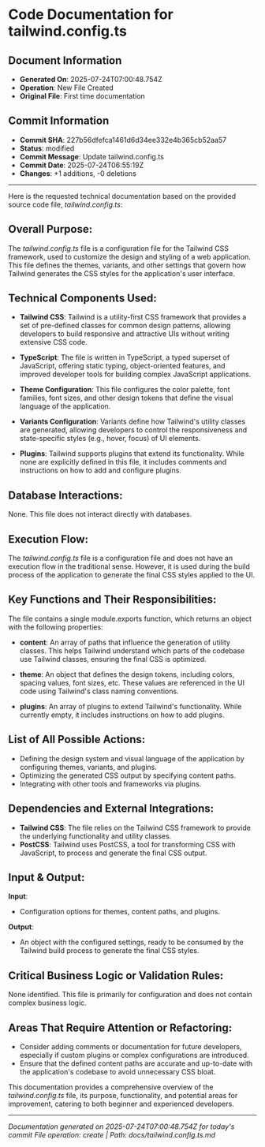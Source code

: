 # Code Documentation for tailwind.config.ts

## Document Information
- **Generated On**: 2025-07-24T07:00:48.754Z
- **Operation**: New File Created
- **Original File**: First time documentation

## Commit Information
- **Commit SHA**: 227b56dfefca1461d6d34ee332e4b365cb52aa57
- **Status**: modified
- **Commit Message**: Update tailwind.config.ts
- **Commit Date**: 2025-07-24T06:55:19Z
- **Changes**: +1 additions, -0 deletions

---

Here is the requested technical documentation based on the provided source code file, *tailwind.config.ts*: 

## Overall Purpose: 
The *tailwind.config.ts* file is a configuration file for the Tailwind CSS framework, used to customize the design and styling of a web application. This file defines the themes, variants, and other settings that govern how Tailwind generates the CSS styles for the application's user interface. 

## Technical Components Used: 
- **Tailwind CSS**: Tailwind is a utility-first CSS framework that provides a set of pre-defined classes for common design patterns, allowing developers to build responsive and attractive UIs without writing extensive CSS code. 

- **TypeScript**: The file is written in TypeScript, a typed superset of JavaScript, offering static typing, object-oriented features, and improved developer tools for building complex JavaScript applications. 

- **Theme Configuration**: This file configures the color palette, font families, font sizes, and other design tokens that define the visual language of the application. 

- **Variants Configuration**: Variants define how Tailwind's utility classes are generated, allowing developers to control the responsiveness and state-specific styles (e.g., hover, focus) of UI elements. 

- **Plugins**: Tailwind supports plugins that extend its functionality. While none are explicitly defined in this file, it includes comments and instructions on how to add and configure plugins. 

## Database Interactions: 
None. This file does not interact directly with databases. 

## Execution Flow: 
The *tailwind.config.ts* file is a configuration file and does not have an execution flow in the traditional sense. However, it is used during the build process of the application to generate the final CSS styles applied to the UI. 

## Key Functions and Their Responsibilities: 
The file contains a single module.exports function, which returns an object with the following properties: 

- **content**: An array of paths that influence the generation of utility classes. This helps Tailwind understand which parts of the codebase use Tailwind classes, ensuring the final CSS is optimized. 

- **theme**: An object that defines the design tokens, including colors, spacing values, font sizes, etc. These values are referenced in the UI code using Tailwind's class naming conventions. 

- **plugins**: An array of plugins to extend Tailwind's functionality. While currently empty, it includes instructions on how to add plugins. 

## List of All Possible Actions: 
- Defining the design system and visual language of the application by configuring themes, variants, and plugins. 
- Optimizing the generated CSS output by specifying content paths. 
- Integrating with other tools and frameworks via plugins. 

## Dependencies and External Integrations: 
- **Tailwind CSS**: The file relies on the Tailwind CSS framework to provide the underlying functionality and utility classes. 
- **PostCSS**: Tailwind uses PostCSS, a tool for transforming CSS with JavaScript, to process and generate the final CSS output. 

## Input & Output: 
**Input**: 
- Configuration options for themes, content paths, and plugins. 

**Output**: 
- An object with the configured settings, ready to be consumed by the Tailwind build process to generate the final CSS styles. 

## Critical Business Logic or Validation Rules: 
None identified. This file is primarily for configuration and does not contain complex business logic. 

## Areas That Require Attention or Refactoring: 
- Consider adding comments or documentation for future developers, especially if custom plugins or complex configurations are introduced. 
- Ensure that the defined content paths are accurate and up-to-date with the application's codebase to avoid unnecessary CSS bloat. 

This documentation provides a comprehensive overview of the *tailwind.config.ts* file, its purpose, functionality, and potential areas for improvement, catering to both beginner and experienced developers.

---
*Documentation generated on 2025-07-24T07:00:48.754Z for today's commit*
*File operation: create | Path: docs/tailwind.config.ts.md*
